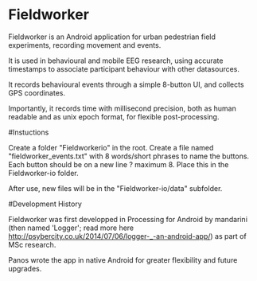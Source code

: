 Fieldworker
======

Fieldworker is an Android application for urban pedestrian field experiments, recording movement and events.

It is used in behavioural and mobile EEG research, using accurate timestamps to associate participant behaviour with other datasources.

It records behavioural events through a simple 8-button UI, and collects GPS coordinates.

Importantly, it records time with millisecond precision, both as human readable and as unix epoch format, for flexible post-processing.

#Instuctions

Create a folder "Fieldworkerio" in the root.
Create a file named "fieldworker_events.txt" with 8 words/short phrases to name the buttons. Each button should be on a new line ? maximum 8. Place this in the Fieldworker-io folder.

After use, new files will be in the "Fieldworker-io/data" subfolder.


#Development History

Fieldworker was first developped in Processing for Android by mandarini (then named 'Logger'; read more here http://psybercity.co.uk/2014/07/06/logger-_-an-android-app/) as part of MSc research.

Panos wrote the app in native Android for greater flexibility and future upgrades.
